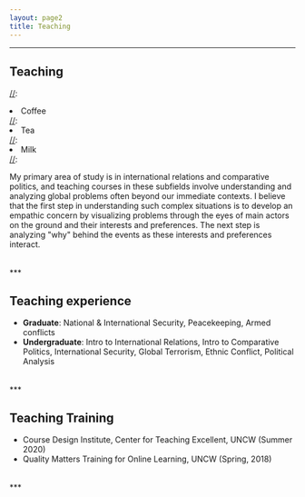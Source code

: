 ```yaml
---
layout: page2
title: Teaching
---
```

<style>
p.small {
    line-height: 0.3;
}
</style>

***
## Teaching 

[//]:<ol reversed>
[//]:  <li>Coffee</li>
[//]:  <li>Tea</li>
[//]:  <li>Milk</li>
[//]:</ol>

My primary area of study is in international relations and comparative politics, and teaching courses in these subfields involve understanding and analyzing global problems often beyond our immediate contexts. I believe that the first step in understanding such complex situations is to develop an empathic concern by visualizing problems through the eyes of main actors on the ground and their interests and preferences. The next step is analyzing "why" behind the events as these interests and preferences interact. 

<p class="small">
<br>
</p>
***

## Teaching experience
* **Graduate**: National & International Security, Peacekeeping, Armed conflicts
* **Undergraduate**: Intro to International Relations, Intro to Comparative Politics, International Security, Global Terrorism, Ethnic Conflict, Political Analysis

<p class="small">
<br>
</p>
***

## Teaching Training
* Course Design Institute, Center for Teaching Excellent, UNCW (Summer 2020)
* Quality Matters Training for Online Learning, UNCW (Spring, 2018)


<p class="small">
<br>
</p>
***

